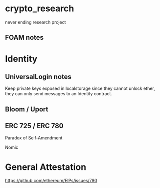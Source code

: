 # crypto_research
never ending research project

## FOAM notes

# Identity

## UniversalLogin notes

Keep private keys exposed in localstorage since they cannot unlock ether, they can only send messages to an Identity contract.

## Bloom / Uport

## ERC 725 / ERC 780

Paradox of Self-Amendment

Nomic


# General Attestation

https://github.com/ethereum/EIPs/issues/780

